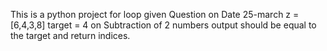This is a python project for loop
given Question on Date 25-march
z = [6,4,3,8] target = 4
on Subtraction of 2 numbers output should be equal to the target and return indices.